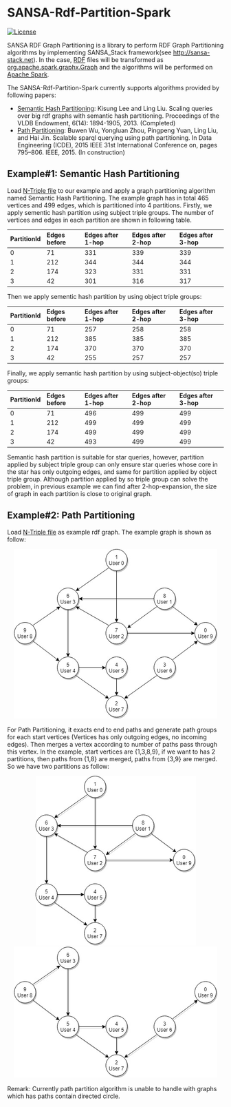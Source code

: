 # SANSA-Rdf-Partition-Spark
[![License](https://img.shields.io/badge/License-Apache%202.0-blue.svg)](https://opensource.org/licenses/Apache-2.0)

SANSA RDF Graph Partitioning is a library to perform RDF Graph Partitioning algorithms by implementing SANSA_Stack framework(see http://sansa-stack.net). In the case, [RDF](https://en.wikipedia.org/wiki/Resource_Description_Framework) files will be transformed as [org.apache.spark.graphx.Graph](https://spark.apache.org/docs/latest/api/scala/index.html#org.apache.spark.graphx.Graph) and the algorithms will be performed on [Apache Spark](https://spark.apache.org).

The SANSA-Rdf-Partition-Spark currently supports algorithms provided by following papers:
* [Semantic Hash Partitioning](https://dl.acm.org/citation.cfm?id=2556571): Kisung Lee and Ling Liu. Scaling queries over big rdf graphs with semantic hash partitioning. Proceedings of the VLDB Endowment, 6(14): 1894-1905, 2013. (Completed)
* [Path Partitioning](http://ieeexplore.ieee.org/abstract/document/7113334/): Buwen Wu, Yongluan Zhou, Pingpeng Yuan, Ling Liu, and Hai Jin. Scalable sparql querying using path partitioning. In Data Engineering (ICDE), 2015 IEEE 31st International Conference on, pages 795–806. IEEE, 2015. (In construction)

## Example#1: Semantic Hash Partitioning
Load [N-Triple file](https://github.com/CescWang1991/SANSA-Rdf-Partition-Spark/blob/master/src/main/resources/SilviaClustering_HairStylist_TaxiDriver.nt) to our example and apply a graph partitioning algorithm named Semantic Hash Partitioning. The example graph has in total 465 vertices and 499 edges, which is partitioned into 4 partitions. Firstly, we apply sementic hash partition using subject triple groups. The number of vertices and edges in each partition are shown in following table.

| PartitionId | Edges before | Edges after 1-hop | Edges after 2-hop | Edges after 3-hop |
| :----- | :----- | :----- | :----- | :----- |
| 0 | 71 | 331 | 339 | 339 |
| 1 | 212 | 344 | 344 | 344 |
| 2 | 174 | 323 | 331 | 331 |
| 3 | 42 | 301 | 316 | 317 |

Then we apply sementic hash partition by using object triple groups:

| PartitionId | Edges before | Edges after 1-hop | Edges after 2-hop | Edges after 3-hop |
| :----- | :----- | :----- | :----- | :----- |
| 0 | 71 | 257 | 258 | 258 |
| 1 | 212 | 385 | 385 | 385 |
| 2 | 174 | 370 | 370 | 370 |
| 3 | 42 | 255 | 257 | 257 |

Finally, we apply semantic hash partition by using subject-object(so) triple groups:

| PartitionId | Edges before | Edges after 1-hop | Edges after 2-hop | Edges after 3-hop |
| :----- | :----- | :----- | :----- | :----- |
| 0 | 71 | 496 | 499 | 499 |
| 1 | 212 | 499 | 499 | 499 |
| 2 | 174 | 499 | 499 | 499 |
| 3 | 42 | 493 | 499 | 499 |

Semantic hash partition is suitable for star queries, however, partition applied by subject triple group can only ensure star queries whose core in the star has only outgoing edges, and same for partition applied by object triple group. Although partition applied by so triple group can solve the problem, in previous example we can find after 2-hop-expansion, the size of graph in each partition is close to original graph.

## Example#2: Path Partitioning
Load [N-Triple file](https://github.com/CescWang1991/SANSA-Rdf-Partition-Spark/blob/master/src/main/resources/Clustering_sampledata1.nt) as example rdf graph. The example graph is shown as follow:

<p align="center"> 
  <img src="https://github.com/CescWang1991/SANSA-Rdf-Partition-Spark/blob/master/Figures/Graph%20for%20PP.jpg">
</p>

For Path Partitioning, it exacts end to end paths and generate path groups for each start vertices (Vertices has only outgoing edges, no incoming edges). Then merges a vertex according to number of paths pass through this vertex. In the example, start vertices are {1,3,8,9}, if we want to has 2 partitions, then paths from {1,8} are merged, paths from {3,9} are merged. So we have two partitions as follow:

<p align="center"> 
  <img src="https://github.com/CescWang1991/SANSA-Rdf-Partition-Spark/blob/master/Figures/P0%20for%20PP.jpg">
  <img src="https://github.com/CescWang1991/SANSA-Rdf-Partition-Spark/blob/master/Figures/P1%20for%20PP.jpg">
</p>

Remark: Currently path partition algorithm is unable to handle with graphs which has paths contain directed circle.
